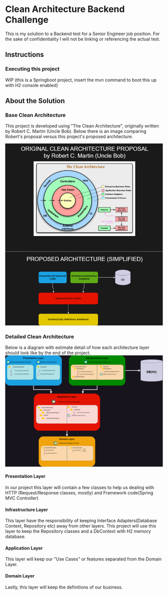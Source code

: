 # Clean Architecture Backend Challenge
This is my solution to a Backend test for a Senior Engineer job position.
For the sake of confidentiality I will not be linking or referencing the actual test.

## Instructions
### Executing this project
WIP (this is a Springboot project, insert the mvn command to boot this up with H2 console enabled)

## About the Solution
### Base Clean Architecture
This project is developed using "The Clean Architecture", originally written by Robert C. Martin (Uncle Bob).
Below there is an image comparing Robert's proposal versus this project's proposed architecture.

![Screenshot of the base diagrams used for this project](./assets/images/clean_arch_base.png)

### Detailed Clean Architecture
Below is a diagram with estimate detail of how each architecture layer should look like by the end of the project.
![Screenshot of the detailed diagrams](./assets/images/layers_detailed.png)

#### Presentation Layer
In our project this layer will contain a few classes to help us dealing with HTTP (Request/Response classes, mostly) and Framework code(Spring MVC Controller)

#### Infrastructure Layer
This layer have the responsibility of keeping Interface Adapters(Database Context, Repository etc) away from other layers. This project will use this layer to keep the Repository classes and a DbContext with H2 memory database.

#### Application Layer
This layer will keep our "Use Cases" or features separated from the Domain Layer.

#### Domain Layer
Lastly, this layer will keep the definitions of our business.
